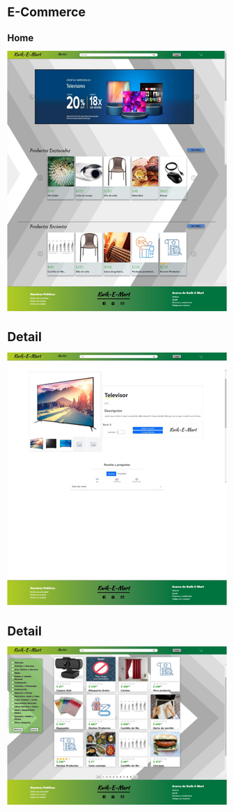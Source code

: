# E-Commerce

## Home
[![Deployed Project](imgs/home.jpeg "see the project")](https://github.com/NicoRob92/FrontEcommerce)

# Detail
[![Deployed Project](imgs/detail.jpeg "see the project")](https://github.com/NicoRob92/FrontEcommerce)

# Detail
[![Deployed Project](imgs/market.jpeg "see the project")](https://github.com/NicoRob92/FrontEcommerce)
